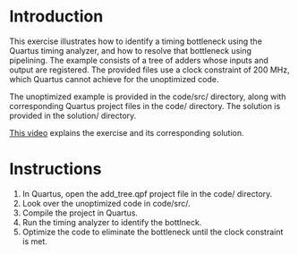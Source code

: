# Introduction

This exercise illustrates how to identify a timing bottleneck using the Quartus timing analyzer, and how to resolve that bottleneck using pipelining. The example consists of a tree of adders whose inputs and output are registered. The provided files use a clock constraint of 200 MHz, which Quartus cannot achieve for the unoptimized code.

The unoptimized example is provided in the code/src/ directory, along with corresponding Quartus project files in the code/ directory. The solution is provided in the solution/ directory.

[This video](https://youtu.be/_rEisLZZIjI) explains the exercise and its corresponding solution.

# Instructions

1. In Quartus, open the add_tree.qpf project file in the code/ directory.
1. Look over the unoptimized code in code/src/.
1. Compile the project in Quartus.
1. Run the timing analyzer to identify the bottlneck.
1. Optimize the code to eliminate the bottleneck until the clock constraint is met.
